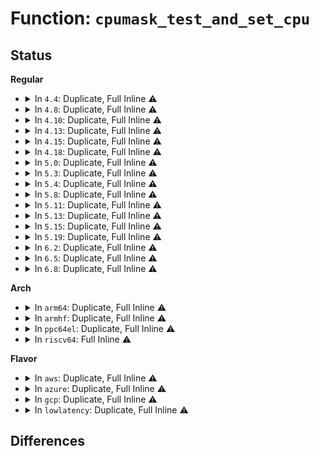 # Function: <code>cpumask_test_and_set_cpu</code>

## Status
<b>Regular</b>
<ul>
<li>
<details>
<summary>In <code>4.4</code>: Duplicate, Full Inline ⚠️</summary>

**Collision:** Static Duplication

**Inline:** Full

**Transformation:** False

**Instances:**

```
In arch/x86/xen/smp.c (ffffffff8102b758)
Location: include/linux/cpumask.h:306
Inline: True
Inline callers:
  - arch/x86/xen/smp.c:xen_cpu_up
```
```
In arch/x86/kernel/cpu/common.c (ffffffff81041092)
Location: include/linux/cpumask.h:306
Inline: True
Inline callers:
  - arch/x86/kernel/cpu/common.c:cpu_init
```
```
In kernel/time/tick-broadcast.c (ffffffff810fd68e)
Location: include/linux/cpumask.h:306
Inline: True
Inline callers:
  - kernel/time/tick-broadcast.c:__tick_broadcast_oneshot_control
  - kernel/time/tick-broadcast.c:tick_broadcast_control
```
```
In mm/vmstat.c (ffffffff811ad4e9)
Location: include/linux/cpumask.h:306
Inline: True
```
```
In drivers/cpufreq/cpufreq.c (ffffffff816b20e4)
Location: include/linux/cpumask.h:306
Inline: True
Inline callers:
  - drivers/cpufreq/cpufreq.c:cpufreq_add_dev
```
</details>
</li>
<li>
<details>
<summary>In <code>4.8</code>: Duplicate, Full Inline ⚠️</summary>

**Collision:** Static Duplication

**Inline:** Full

**Transformation:** False

**Instances:**

```
In arch/x86/xen/smp.c (ffffffff8102aa68)
Location: include/linux/cpumask.h:310
Inline: True
Inline callers:
  - arch/x86/xen/smp.c:xen_cpu_up
```
```
In arch/x86/kernel/cpu/common.c (ffffffff81040fa9)
Location: include/linux/cpumask.h:310
Inline: True
Inline callers:
  - arch/x86/kernel/cpu/common.c:cpu_init
```
```
In kernel/time/tick-broadcast.c (ffffffff811049f8)
Location: include/linux/cpumask.h:310
Inline: True
Inline callers:
  - kernel/time/tick-broadcast.c:__tick_broadcast_oneshot_control
  - kernel/time/tick-broadcast.c:tick_broadcast_control
```
```
In drivers/cpufreq/cpufreq.c (ffffffff81714259)
Location: include/linux/cpumask.h:310
Inline: True
Inline callers:
  - drivers/cpufreq/cpufreq.c:cpufreq_add_dev
```
</details>
</li>
<li>
<details>
<summary>In <code>4.10</code>: Duplicate, Full Inline ⚠️</summary>

**Collision:** Static Duplication

**Inline:** Full

**Transformation:** False

**Instances:**

```
In arch/x86/xen/smp.c (ffffffff8102abfd)
Location: include/linux/cpumask.h:310
Inline: True
Inline callers:
  - arch/x86/xen/smp.c:xen_cpu_up
```
```
In arch/x86/kernel/cpu/common.c (ffffffff810409f1)
Location: include/linux/cpumask.h:310
Inline: True
Inline callers:
  - arch/x86/kernel/cpu/common.c:cpu_init
```
```
In kernel/time/tick-broadcast.c (ffffffff8110c140)
Location: include/linux/cpumask.h:310
Inline: True
Inline callers:
  - kernel/time/tick-broadcast.c:__tick_broadcast_oneshot_control
  - kernel/time/tick-broadcast.c:tick_broadcast_control
```
```
In drivers/cpufreq/cpufreq.c (ffffffff81745f86)
Location: include/linux/cpumask.h:310
Inline: True
Inline callers:
  - drivers/cpufreq/cpufreq.c:cpufreq_add_dev
```
</details>
</li>
<li>
<details>
<summary>In <code>4.13</code>: Duplicate, Full Inline ⚠️</summary>

**Collision:** Static Duplication

**Inline:** Full

**Transformation:** False

**Instances:**

```
In arch/x86/xen/smp_pv.c (ffffffff810294bd)
Location: include/linux/cpumask.h:338
Inline: True
Inline callers:
  - arch/x86/xen/smp_pv.c:xen_pv_cpu_up
```
```
In arch/x86/kernel/cpu/common.c (ffffffff8103e97b)
Location: include/linux/cpumask.h:338
Inline: True
Inline callers:
  - arch/x86/kernel/cpu/common.c:cpu_init
```
```
In kernel/time/tick-broadcast.c (ffffffff8110e4d3)
Location: include/linux/cpumask.h:338
Inline: True
Inline callers:
  - kernel/time/tick-broadcast.c:__tick_broadcast_oneshot_control
  - kernel/time/tick-broadcast.c:tick_broadcast_control
```
```
In drivers/cpufreq/cpufreq.c (ffffffff81761772)
Location: include/linux/cpumask.h:338
Inline: True
Inline callers:
  - drivers/cpufreq/cpufreq.c:add_cpu_dev_symlink
```
</details>
</li>
<li>
<details>
<summary>In <code>4.15</code>: Duplicate, Full Inline ⚠️</summary>

**Collision:** Static Duplication

**Inline:** Full

**Transformation:** False

**Instances:**

```
In arch/x86/xen/smp_pv.c (ffffffff810296dd)
Location: include/linux/cpumask.h:342
Inline: True
Inline callers:
  - arch/x86/xen/smp_pv.c:xen_pv_cpu_up
```
```
In arch/x86/kernel/cpu/common.c (ffffffff81041641)
Location: include/linux/cpumask.h:342
Inline: True
Inline callers:
  - arch/x86/kernel/cpu/common.c:cpu_init
```
```
In kernel/time/tick-broadcast.c (ffffffff81119753)
Location: include/linux/cpumask.h:342
Inline: True
Inline callers:
  - kernel/time/tick-broadcast.c:__tick_broadcast_oneshot_control
  - kernel/time/tick-broadcast.c:tick_broadcast_control
```
```
In drivers/cpufreq/cpufreq.c (ffffffff817d7722)
Location: include/linux/cpumask.h:342
Inline: True
Inline callers:
  - drivers/cpufreq/cpufreq.c:add_cpu_dev_symlink
```
</details>
</li>
<li>
<details>
<summary>In <code>4.18</code>: Duplicate, Full Inline ⚠️</summary>

**Collision:** Static Duplication

**Inline:** Full

**Transformation:** False

**Instances:**

```
In arch/x86/xen/smp_pv.c (ffffffff8102a15d)
Location: include/linux/cpumask.h:344
Inline: True
Inline callers:
  - arch/x86/xen/smp_pv.c:xen_pv_cpu_up
```
```
In arch/x86/kernel/cpu/common.c (ffffffff81042f20)
Location: include/linux/cpumask.h:344
Inline: True
Inline callers:
  - arch/x86/kernel/cpu/common.c:cpu_init
```
```
In kernel/time/tick-broadcast.c (ffffffff811262dc)
Location: include/linux/cpumask.h:344
Inline: True
Inline callers:
  - kernel/time/tick-broadcast.c:__tick_broadcast_oneshot_control
  - kernel/time/tick-broadcast.c:tick_broadcast_control
```
```
In drivers/cpufreq/cpufreq.c (ffffffff81820132)
Location: include/linux/cpumask.h:344
Inline: True
Inline callers:
  - drivers/cpufreq/cpufreq.c:add_cpu_dev_symlink
```
</details>
</li>
<li>
<details>
<summary>In <code>5.0</code>: Duplicate, Full Inline ⚠️</summary>

**Collision:** Static Duplication

**Inline:** Full

**Transformation:** False

**Instances:**

```
In arch/x86/xen/smp_pv.c (ffffffff8102a7ad)
Location: include/linux/cpumask.h:356
Inline: True
Inline callers:
  - arch/x86/xen/smp_pv.c:xen_pv_cpu_up
```
```
In arch/x86/kernel/cpu/common.c (ffffffff810444f9)
Location: include/linux/cpumask.h:356
Inline: True
Inline callers:
  - arch/x86/kernel/cpu/common.c:cpu_init
```
```
In kernel/time/tick-broadcast.c (ffffffff811319bc)
Location: include/linux/cpumask.h:356
Inline: True
Inline callers:
  - kernel/time/tick-broadcast.c:__tick_broadcast_oneshot_control
  - kernel/time/tick-broadcast.c:tick_broadcast_control
```
```
In drivers/cpufreq/cpufreq.c (ffffffff8184bfe2)
Location: include/linux/cpumask.h:356
Inline: True
Inline callers:
  - drivers/cpufreq/cpufreq.c:add_cpu_dev_symlink
```
</details>
</li>
<li>
<details>
<summary>In <code>5.3</code>: Duplicate, Full Inline ⚠️</summary>

**Collision:** Static Duplication

**Inline:** Full

**Transformation:** False

**Instances:**

```
In arch/x86/xen/smp_pv.c (ffffffff8102c5c4)
Location: include/linux/cpumask.h:356
Inline: True
```
```
In arch/x86/kernel/cpu/common.c (ffffffff81046ac9)
Location: include/linux/cpumask.h:356
Inline: True
Inline callers:
  - arch/x86/kernel/cpu/common.c:cpu_init
```
```
In kernel/time/tick-broadcast.c (ffffffff8113c53e)
Location: include/linux/cpumask.h:356
Inline: True
Inline callers:
  - kernel/time/tick-broadcast.c:__tick_broadcast_oneshot_control
  - kernel/time/tick-broadcast.c:tick_broadcast_control
```
```
In drivers/cpufreq/cpufreq.c (ffffffff8188f112)
Location: include/linux/cpumask.h:356
Inline: True
Inline callers:
  - drivers/cpufreq/cpufreq.c:add_cpu_dev_symlink
```
</details>
</li>
<li>
<details>
<summary>In <code>5.4</code>: Duplicate, Full Inline ⚠️</summary>

**Collision:** Static Duplication

**Inline:** Full

**Transformation:** False

**Instances:**

```
In arch/x86/xen/smp_pv.c (ffffffff8102ce94)
Location: include/linux/cpumask.h:372
Inline: True
```
```
In arch/x86/kernel/cpu/common.c (ffffffff81047249)
Location: include/linux/cpumask.h:372
Inline: True
Inline callers:
  - arch/x86/kernel/cpu/common.c:cpu_init
```
```
In kernel/cpu.c (ffffffff810a4570)
Location: include/linux/cpumask.h:372
Inline: True
```
```
In kernel/time/tick-broadcast.c (ffffffff8114814e)
Location: include/linux/cpumask.h:372
Inline: True
Inline callers:
  - kernel/time/tick-broadcast.c:__tick_broadcast_oneshot_control
  - kernel/time/tick-broadcast.c:tick_broadcast_control
```
```
In drivers/cpufreq/cpufreq.c (ffffffff818c10f2)
Location: include/linux/cpumask.h:372
Inline: True
Inline callers:
  - drivers/cpufreq/cpufreq.c:add_cpu_dev_symlink
```
</details>
</li>
<li>
<details>
<summary>In <code>5.8</code>: Duplicate, Full Inline ⚠️</summary>

**Collision:** Static Duplication

**Inline:** Full

**Transformation:** False

**Instances:**

```
In arch/x86/xen/smp_pv.c (ffffffff8102ee45)
Location: include/linux/cpumask.h:379
Inline: True
Inline callers:
  - arch/x86/xen/smp_pv.c:cpu_initialize_context
```
```
In arch/x86/kernel/cpu/common.c (ffffffff8104a070)
Location: include/linux/cpumask.h:379
Inline: True
Inline callers:
  - arch/x86/kernel/cpu/common.c:wait_for_master_cpu
```
```
In kernel/cpu.c (ffffffff810ab840)
Location: include/linux/cpumask.h:379
Inline: True
```
```
In kernel/time/tick-broadcast.c (ffffffff81157f8e)
Location: include/linux/cpumask.h:379
Inline: True
Inline callers:
  - kernel/time/tick-broadcast.c:__tick_broadcast_oneshot_control
  - kernel/time/tick-broadcast.c:tick_broadcast_control
```
```
In drivers/cpufreq/cpufreq.c (ffffffff81992e72)
Location: include/linux/cpumask.h:379
Inline: True
Inline callers:
  - drivers/cpufreq/cpufreq.c:add_cpu_dev_symlink
```
</details>
</li>
<li>
<details>
<summary>In <code>5.11</code>: Duplicate, Full Inline ⚠️</summary>

**Collision:** Static Duplication

**Inline:** Full

**Transformation:** False

**Instances:**

```
In arch/x86/xen/smp_pv.c (ffffffff8102fc55)
Location: include/linux/cpumask.h:385
Inline: True
Inline callers:
  - arch/x86/xen/smp_pv.c:cpu_initialize_context
```
```
In arch/x86/kernel/cpu/common.c (ffffffff81049510)
Location: include/linux/cpumask.h:385
Inline: True
Inline callers:
  - arch/x86/kernel/cpu/common.c:wait_for_master_cpu
```
```
In kernel/cpu.c (ffffffff810a70c0)
Location: include/linux/cpumask.h:385
Inline: True
```
```
In kernel/time/tick-broadcast.c (ffffffff8115407e)
Location: include/linux/cpumask.h:385
Inline: True
Inline callers:
  - kernel/time/tick-broadcast.c:__tick_broadcast_oneshot_control
  - kernel/time/tick-broadcast.c:tick_broadcast_control
```
```
In drivers/cpufreq/cpufreq.c (ffffffff81996092)
Location: include/linux/cpumask.h:385
Inline: True
Inline callers:
  - drivers/cpufreq/cpufreq.c:add_cpu_dev_symlink
```
</details>
</li>
<li>
<details>
<summary>In <code>5.13</code>: Duplicate, Full Inline ⚠️</summary>

**Collision:** Static Duplication

**Inline:** Full

**Transformation:** False

**Instances:**

```
In arch/x86/xen/smp_pv.c (ffffffff81030765)
Location: include/linux/cpumask.h:356
Inline: True
Inline callers:
  - arch/x86/xen/smp_pv.c:cpu_initialize_context
```
```
In arch/x86/kernel/cpu/common.c (ffffffff8104bfe1)
Location: include/linux/cpumask.h:356
Inline: True
Inline callers:
  - arch/x86/kernel/cpu/common.c:cpu_init
```
```
In kernel/cpu.c (ffffffff810a8160)
Location: include/linux/cpumask.h:356
Inline: True
```
```
In kernel/time/tick-broadcast.c (ffffffff811554ef)
Location: include/linux/cpumask.h:356
Inline: True
Inline callers:
  - kernel/time/tick-broadcast.c:__tick_broadcast_oneshot_control
  - kernel/time/tick-broadcast.c:tick_broadcast_control
```
```
In drivers/cpufreq/cpufreq.c (ffffffff8197ae62)
Location: include/linux/cpumask.h:356
Inline: True
Inline callers:
  - drivers/cpufreq/cpufreq.c:add_cpu_dev_symlink
```
</details>
</li>
<li>
<details>
<summary>In <code>5.15</code>: Duplicate, Full Inline ⚠️</summary>

**Collision:** Static Duplication

**Inline:** Full

**Transformation:** False

**Instances:**

```
In arch/x86/xen/smp_pv.c (ffffffff81035635)
Location: include/linux/cpumask.h:356
Inline: True
Inline callers:
  - arch/x86/xen/smp_pv.c:cpu_initialize_context
```
```
In arch/x86/kernel/cpu/common.c (ffffffff810533e2)
Location: include/linux/cpumask.h:356
Inline: True
Inline callers:
  - arch/x86/kernel/cpu/common.c:cpu_init
```
```
In kernel/cpu.c (ffffffff810b9c10)
Location: include/linux/cpumask.h:356
Inline: True
```
```
In kernel/time/tick-broadcast.c (ffffffff81179887)
Location: include/linux/cpumask.h:356
Inline: True
Inline callers:
  - kernel/time/tick-broadcast.c:tick_broadcast_control
```
```
In drivers/cpufreq/cpufreq.c (ffffffff81a24236)
Location: include/linux/cpumask.h:356
Inline: True
```
</details>
</li>
<li>
<details>
<summary>In <code>5.19</code>: Duplicate, Full Inline ⚠️</summary>

**Collision:** Static Duplication

**Inline:** Full

**Transformation:** False

**Instances:**

```
In arch/x86/xen/smp_pv.c (ffffffff8103b465)
Location: include/linux/cpumask.h:391
Inline: True
Inline callers:
  - arch/x86/xen/smp_pv.c:cpu_initialize_context
```
```
In arch/x86/kernel/cpu/common.c (ffffffff8105ee82)
Location: include/linux/cpumask.h:391
Inline: True
Inline callers:
  - arch/x86/kernel/cpu/common.c:cpu_init
```
```
In kernel/cpu.c (ffffffff810d0710)
Location: include/linux/cpumask.h:391
Inline: True
```
```
In kernel/time/tick-broadcast.c (ffffffff811aee26)
Location: include/linux/cpumask.h:391
Inline: True
Inline callers:
  - kernel/time/tick-broadcast.c:tick_broadcast_control
```
```
In drivers/cpufreq/cpufreq.c (ffffffff81b8d936)
Location: include/linux/cpumask.h:391
Inline: True
```
</details>
</li>
<li>
<details>
<summary>In <code>6.2</code>: Duplicate, Full Inline ⚠️</summary>

**Collision:** Static Duplication

**Inline:** Full

**Transformation:** False

**Instances:**

```
In arch/x86/xen/smp_pv.c (ffffffff81043c35)
Location: include/linux/cpumask.h:456
Inline: True
Inline callers:
  - arch/x86/xen/smp_pv.c:cpu_initialize_context
```
```
In arch/x86/kernel/cpu/common.c (ffffffff8106d5f2)
Location: include/linux/cpumask.h:456
Inline: True
Inline callers:
  - arch/x86/kernel/cpu/common.c:cpu_init
```
```
In kernel/cpu.c (ffffffff810eeff0)
Location: include/linux/cpumask.h:456
Inline: True
```
```
In kernel/time/tick-broadcast.c (ffffffff811ef5e6)
Location: include/linux/cpumask.h:456
Inline: True
Inline callers:
  - kernel/time/tick-broadcast.c:tick_broadcast_control
```
```
In drivers/cpufreq/cpufreq.c (ffffffff81d2d29a)
Location: include/linux/cpumask.h:456
Inline: True
```
</details>
</li>
<li>
<details>
<summary>In <code>6.5</code>: Duplicate, Full Inline ⚠️</summary>

**Collision:** Static Duplication

**Inline:** Full

**Transformation:** False

**Instances:**

```
In arch/x86/xen/smp_pv.c (ffffffff81043d35)
Location: include/linux/cpumask.h:516
Inline: True
Inline callers:
  - arch/x86/xen/smp_pv.c:cpu_initialize_context
```
```
In kernel/cpu.c (ffffffff810fafa0)
Location: include/linux/cpumask.h:516
Inline: True
```
```
In kernel/sched/core.c (ffffffff8114301c)
Location: include/linux/cpumask.h:516
Inline: True
Inline callers:
  - kernel/sched/core.c:mm_cid_get
  - kernel/sched/core.c:mm_cid_get
  - kernel/sched/core.c:mm_cid_get
```
```
In kernel/time/tick-broadcast.c (ffffffff81203d7c)
Location: include/linux/cpumask.h:516
Inline: True
Inline callers:
  - kernel/time/tick-broadcast.c:tick_broadcast_control
```
```
In kernel/bpf/cpumask.c (ffffffff8135d823)
Location: include/linux/cpumask.h:516
Inline: True
Inline callers:
  - kernel/bpf/cpumask.c:bpf_cpumask_test_and_set_cpu
```
```
In drivers/cpufreq/cpufreq.c (ffffffff81d9650a)
Location: include/linux/cpumask.h:516
Inline: True
```
</details>
</li>
<li>
<details>
<summary>In <code>6.8</code>: Duplicate, Full Inline ⚠️</summary>

**Collision:** Static Duplication

**Inline:** Full

**Transformation:** False

**Instances:**

```
In arch/x86/xen/smp_pv.c (ffffffff8104a235)
Location: include/linux/cpumask.h:516
Inline: True
Inline callers:
  - arch/x86/xen/smp_pv.c:cpu_initialize_context
```
```
In kernel/cpu.c (ffffffff81104440)
Location: include/linux/cpumask.h:516
Inline: True
```
```
In kernel/sched/core.c (ffffffff8114e4ec)
Location: include/linux/cpumask.h:516
Inline: True
Inline callers:
  - kernel/sched/core.c:mm_cid_get
  - kernel/sched/core.c:mm_cid_get
  - kernel/sched/core.c:mm_cid_get
```
```
In kernel/time/tick-broadcast.c (ffffffff8121a33c)
Location: include/linux/cpumask.h:516
Inline: True
Inline callers:
  - kernel/time/tick-broadcast.c:tick_broadcast_control
```
```
In kernel/bpf/cpumask.c (ffffffff813865c3)
Location: include/linux/cpumask.h:516
Inline: True
Inline callers:
  - kernel/bpf/cpumask.c:bpf_cpumask_test_and_set_cpu
```
```
In drivers/cpufreq/cpufreq.c (ffffffff81e4e16a)
Location: include/linux/cpumask.h:516
Inline: True
```
</details>
</li>
</ul>
<b>Arch</b>
<ul>
<li>
<details>
<summary>In <code>arm64</code>: Duplicate, Full Inline ⚠️</summary>

**Collision:** Static Duplication

**Inline:** Full

**Transformation:** False

**Instances:**

```
In kernel/cpu.c (ffff8000100fa220)
Location: include/linux/cpumask.h:372
Inline: True
```
```
In kernel/time/tick-broadcast.c (ffff8000101b39f4)
Location: include/linux/cpumask.h:372
Inline: True
Inline callers:
  - kernel/time/tick-broadcast.c:__tick_broadcast_oneshot_control
  - kernel/time/tick-broadcast.c:tick_broadcast_control
```
```
In drivers/cpufreq/cpufreq.c (ffff800010b1f548)
Location: include/linux/cpumask.h:372
Inline: True
Inline callers:
  - drivers/cpufreq/cpufreq.c:add_cpu_dev_symlink
```
</details>
</li>
<li>
<details>
<summary>In <code>armhf</code>: Duplicate, Full Inline ⚠️</summary>

**Collision:** Static Duplication

**Inline:** Full

**Transformation:** False

**Instances:**

```
In kernel/cpu.c (c03583b4)
Location: include/linux/cpumask.h:372
Inline: True
```
```
In kernel/sched/core.c (c038d29c)
Location: include/linux/cpumask.h:372
Inline: True
Inline callers:
  - kernel/sched/core.c:idle_task_exit
  - kernel/sched/core.c:__schedule
```
```
In kernel/time/tick-broadcast.c (c03fda20)
Location: include/linux/cpumask.h:372
Inline: True
Inline callers:
  - kernel/time/tick-broadcast.c:__tick_broadcast_oneshot_control
  - kernel/time/tick-broadcast.c:tick_broadcast_control
```
```
In mm/mmu_context.c (c05048d0)
Location: include/linux/cpumask.h:372
Inline: True
Inline callers:
  - mm/mmu_context.c:use_mm
```
```
In fs/exec.c (c0575240)
Location: include/linux/cpumask.h:372
Inline: True
```
```
In drivers/cpufreq/cpufreq.c (c0bf8abc)
Location: include/linux/cpumask.h:372
Inline: True
Inline callers:
  - drivers/cpufreq/cpufreq.c:add_cpu_dev_symlink
```
```
In drivers/cpuidle/coupled.c (c0c04f3c)
Location: include/linux/cpumask.h:372
Inline: True
Inline callers:
  - drivers/cpuidle/coupled.c:cpuidle_coupled_poke_others
```
</details>
</li>
<li>
<details>
<summary>In <code>ppc64el</code>: Duplicate, Full Inline ⚠️</summary>

**Collision:** Static Duplication

**Inline:** Full

**Transformation:** False

**Instances:**

```
In kernel/cpu.c (c00000000013e120)
Location: include/linux/cpumask.h:372
Inline: True
```
```
In kernel/time/tick-broadcast.c (c0000000002192f0)
Location: include/linux/cpumask.h:372
Inline: True
Inline callers:
  - kernel/time/tick-broadcast.c:__tick_broadcast_oneshot_control
  - kernel/time/tick-broadcast.c:tick_broadcast_control
```
```
In drivers/cpufreq/cpufreq.c (c000000000c10eb4)
Location: include/linux/cpumask.h:372
Inline: True
Inline callers:
  - drivers/cpufreq/cpufreq.c:add_cpu_dev_symlink
```
</details>
</li>
<li>
<details>
<summary>In <code>riscv64</code>: Full Inline ⚠️</summary>

**Collision:** Unique Static

**Inline:** Full

**Transformation:** False

**Instances:**

```
In kernel/cpu.c (ffffffe00000479e)
Location: include/linux/cpumask.h:372
Inline: True
Inline callers:
  - kernel/cpu.c:boot_cpu_init
```
</details>
</li>
</ul>
<b>Flavor</b>
<ul>
<li>
<details>
<summary>In <code>aws</code>: Duplicate, Full Inline ⚠️</summary>

**Collision:** Static Duplication

**Inline:** Full

**Transformation:** False

**Instances:**

```
In arch/x86/xen/smp_pv.c (ffffffff8102cff4)
Location: include/linux/cpumask.h:372
Inline: True
```
```
In arch/x86/kernel/cpu/common.c (ffffffff810473c9)
Location: include/linux/cpumask.h:372
Inline: True
Inline callers:
  - arch/x86/kernel/cpu/common.c:cpu_init
```
```
In kernel/cpu.c (ffffffff8109de90)
Location: include/linux/cpumask.h:372
Inline: True
```
```
In kernel/time/tick-broadcast.c (ffffffff8114076e)
Location: include/linux/cpumask.h:372
Inline: True
Inline callers:
  - kernel/time/tick-broadcast.c:__tick_broadcast_oneshot_control
  - kernel/time/tick-broadcast.c:tick_broadcast_control
```
```
In drivers/cpufreq/cpufreq.c (ffffffff81865812)
Location: include/linux/cpumask.h:372
Inline: True
Inline callers:
  - drivers/cpufreq/cpufreq.c:add_cpu_dev_symlink
```
</details>
</li>
<li>
<details>
<summary>In <code>azure</code>: Duplicate, Full Inline ⚠️</summary>

**Collision:** Static Duplication

**Inline:** Full

**Transformation:** False

**Instances:**

```
In arch/x86/kernel/cpu/common.c (ffffffff8103654d)
Location: include/linux/cpumask.h:372
Inline: True
Inline callers:
  - arch/x86/kernel/cpu/common.c:cpu_init
```
```
In kernel/cpu.c (ffffffff8108c8b0)
Location: include/linux/cpumask.h:372
Inline: True
```
```
In kernel/time/tick-broadcast.c (ffffffff811334ee)
Location: include/linux/cpumask.h:372
Inline: True
Inline callers:
  - kernel/time/tick-broadcast.c:__tick_broadcast_oneshot_control
  - kernel/time/tick-broadcast.c:tick_broadcast_control
```
```
In drivers/cpufreq/cpufreq.c (ffffffff8182e4c2)
Location: include/linux/cpumask.h:372
Inline: True
Inline callers:
  - drivers/cpufreq/cpufreq.c:add_cpu_dev_symlink
```
</details>
</li>
<li>
<details>
<summary>In <code>gcp</code>: Duplicate, Full Inline ⚠️</summary>

**Collision:** Static Duplication

**Inline:** Full

**Transformation:** False

**Instances:**

```
In arch/x86/xen/smp_pv.c (ffffffff8102ce54)
Location: include/linux/cpumask.h:372
Inline: True
```
```
In arch/x86/kernel/cpu/common.c (ffffffff81047209)
Location: include/linux/cpumask.h:372
Inline: True
Inline callers:
  - arch/x86/kernel/cpu/common.c:cpu_init
```
```
In kernel/cpu.c (ffffffff8109de40)
Location: include/linux/cpumask.h:372
Inline: True
```
```
In kernel/time/tick-broadcast.c (ffffffff8113e61e)
Location: include/linux/cpumask.h:372
Inline: True
Inline callers:
  - kernel/time/tick-broadcast.c:__tick_broadcast_oneshot_control
  - kernel/time/tick-broadcast.c:tick_broadcast_control
```
```
In drivers/cpufreq/cpufreq.c (ffffffff818b65a2)
Location: include/linux/cpumask.h:372
Inline: True
Inline callers:
  - drivers/cpufreq/cpufreq.c:add_cpu_dev_symlink
```
</details>
</li>
<li>
<details>
<summary>In <code>lowlatency</code>: Duplicate, Full Inline ⚠️</summary>

**Collision:** Static Duplication

**Inline:** Full

**Transformation:** False

**Instances:**

```
In arch/x86/xen/smp_pv.c (ffffffff8102dc44)
Location: include/linux/cpumask.h:372
Inline: True
```
```
In arch/x86/kernel/cpu/common.c (ffffffff81048609)
Location: include/linux/cpumask.h:372
Inline: True
Inline callers:
  - arch/x86/kernel/cpu/common.c:cpu_init
```
```
In kernel/cpu.c (ffffffff810a5d30)
Location: include/linux/cpumask.h:372
Inline: True
```
```
In kernel/time/tick-broadcast.c (ffffffff8114b12c)
Location: include/linux/cpumask.h:372
Inline: True
Inline callers:
  - kernel/time/tick-broadcast.c:__tick_broadcast_oneshot_control
  - kernel/time/tick-broadcast.c:tick_broadcast_control
```
```
In drivers/cpufreq/cpufreq.c (ffffffff818d2852)
Location: include/linux/cpumask.h:372
Inline: True
Inline callers:
  - drivers/cpufreq/cpufreq.c:add_cpu_dev_symlink
```
</details>
</li>
</ul>

## Differences
